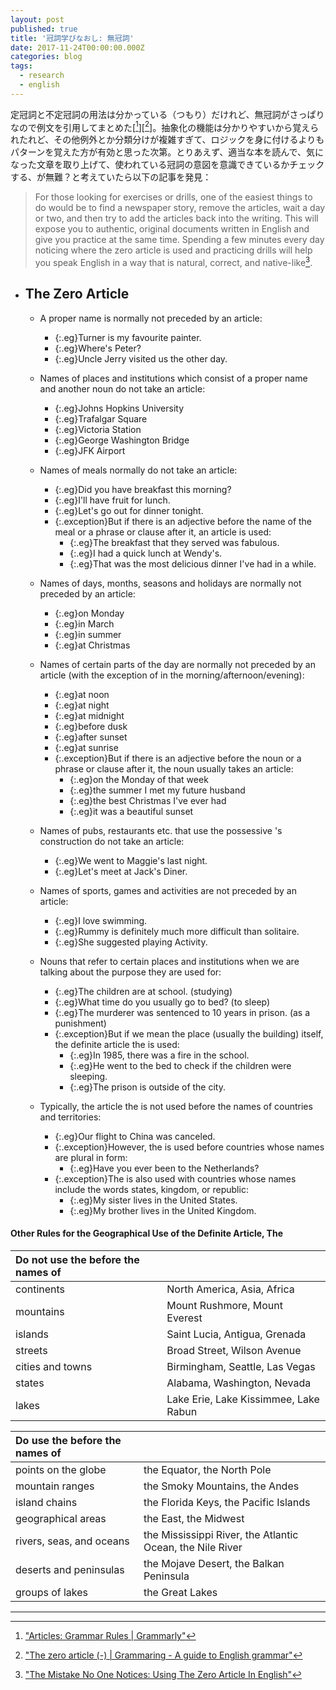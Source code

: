 ```yaml
---
layout: post
published: true
title: '冠詞学びなおし: 無冠詞'
date: 2017-11-24T00:00:00.000Z
categories: blog
tags:
  - research
  - english
---
```

定冠詞と不定冠詞の用法は分かっている（つもり）だけれど、無冠詞がさっぱりなので例文を引用してまとめた[[^1]][[^2]]。抽象化の機能は分かりやすいから覚えられたれど、その他例外とか分類分けが複雑すぎて、ロジックを身に付けるよりもパターンを覚えた方が有効と思った次第。とりあえず、適当な本を読んで、気になった文章を取り上げて、使われている冠詞の意図を意識できているかチェックする、が無難？と考えていたら以下の記事を発見：

> For those looking for exercises or drills, one of the easiest things to do would be to find a newspaper story, remove the articles, wait a day or two, and then try to add the articles back into the writing. This will expose you to authentic, original documents written in English and give you practice at the same time. Spending a few minutes every day noticing where the zero article is used and practicing drills will help you speak English in a way that is natural, correct, and native-like[^3].

+ ## The Zero Article
    + A proper name is normally not preceded by an article:
        + {:.eg}Turner is my favourite painter.
        + {:.eg}Where's Peter?
        + {:.eg}Uncle Jerry visited us the other day.
    + Names of places and institutions which consist of a proper name and another noun do not take an article:
        + {:.eg}Johns Hopkins University
        + {:.eg}Trafalgar Square
        + {:.eg}Victoria Station
        + {:.eg}George Washington Bridge
        + {:.eg}JFK Airport
    + Names of meals normally do not take an article:
        + {:.eg}Did you have breakfast this morning?
        + {:.eg}I'll have fruit for lunch.
        + {:.eg}Let's go out for dinner tonight.
        + {:.exception}But if there is an adjective before the name of the meal or a phrase or clause after it, an article is used:
            + {:.eg}The breakfast that they served was fabulous.
            + {:.eg}I had a quick lunch at Wendy's. 
            + {:.eg}That was the most delicious dinner I've had in a while.
    + Names of days, months, seasons and holidays are normally not preceded by an article:
        + {:.eg}on Monday
        + {:.eg}in March
        + {:.eg}in summer
        + {:.eg}at Christmas
    + Names of certain parts of the day are normally not preceded by an article (with the exception of in the morning/afternoon/evening):
        + {:.eg}at noon
        + {:.eg}at night
        + {:.eg}at midnight
        + {:.eg}before dusk
        + {:.eg}after sunset
        + {:.eg}at sunrise
        + {:.exception}But if there is an adjective before the noun or a phrase or clause after it, the noun usually takes an article:
            + {:.eg}on the Monday of that week
            + {:.eg}the summer I met my future husband
            + {:.eg}the best Christmas I've ever had
            + {:.eg}it was a beautiful sunset 
    + Names of pubs, restaurants etc. that use the possessive 's construction do not take an article:
        + {:.eg}We went to Maggie's last night.
        + {:.eg}Let's meet at Jack's Diner.
    + Names of sports, games and activities are not preceded by an article:
        + {:.eg}I love swimming.
        + {:.eg}Rummy is definitely much more difficult than solitaire.
        + {:.eg}She suggested playing Activity.

    + Nouns that refer to certain places and institutions when we are talking about the purpose they are used for:
        + {:.eg}The children are at school. (studying)
        + {:.eg}What time do you usually go to bed? (to sleep) 
        + {:.eg}The murderer was sentenced to 10 years in prison. (as a punishment)
        + {:.exception}But if we mean the place (usually the building) itself, the definite article the is used:
            + {:.eg}In 1985, there was a fire in the school.
            + {:.eg}He went to the bed to check if the children were sleeping.
            + {:.eg}The prison is outside of the city.

    + Typically, the article the is not used before the names of countries and territories:
        + {:.eg}Our flight to China was canceled.
        + {:.exception}However, the is used before countries whose names are plural in form:
            + {:.eg}Have you ever been to the Netherlands?
        + {:.exception}The is also used with countries whose names include the words states, kingdom, or republic:
            + {:.eg}My sister lives in the United States.
            + {:.eg}My brother lives in the United Kingdom.

#### Other Rules for the Geographical Use of the Definite Article, The

Do not use the before the names of | |
:----------- |:-----------
continents | North America, Asia, Africa
mountains | Mount Rushmore, Mount Everest
islands | Saint Lucia, Antigua, Grenada
streets | Broad Street, Wilson Avenue
cities and towns | Birmingham, Seattle, Las Vegas
states | Alabama, Washington, Nevada
lakes | Lake Erie, Lake Kissimmee, Lake Rabun

Do use the before the names of | |
:----------- |:-----------
points on the globe | the Equator, the North Pole
mountain ranges | the Smoky Mountains, the Andes
island chains | the Florida Keys, the Pacific Islands
geographical areas | the East, the Midwest
rivers, seas, and oceans | the Mississippi River, the Atlantic Ocean, the Nile River
deserts and peninsulas | the Mojave Desert, the Balkan Peninsula
groups of lakes | the Great Lakes　|


---
[^1]: ["Articles: Grammar Rules \| Grammarly"](https://www.grammarly.com/blog/articles/)
[^2]: ["The zero article (-) \| Grammaring - A guide to English grammar"](http://www.grammaring.com/the-zero-article)
[^3]: ["The Mistake No One Notices: Using The Zero Article In English"](https://www.italki.com/article/1003/The-Mistake-No-One-Notices:-Using-The-Zero-Article-In-English)
